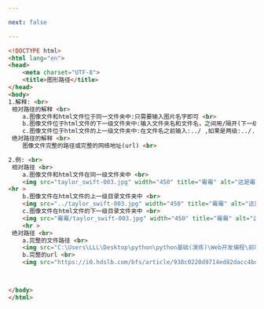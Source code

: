```yaml
---

next: false

---
```




<BlogInfo id="136" title="15.相对路径和绝对路径" author="白日梦想猿" pv=0 read_times=0 pre_cost_time="0分51秒" category="html5学习" tag_list="['html5学习']" create_time="2020.07.14 17:09:17" update_time="2020.07.14 17:38:00" />

```html
<!DOCTYPE html>
<html lang="en">
<head>
    <meta charset="UTF-8">
    <title>图形路径</title>
</head>
<body>
1.解释: <br>
 相对路径的解释 <br>
    a.图像文件和html文件位于同一文件夹中:只需要输入图片名字即可 <br>
    b.图像文件位于html文件的下一级文件夹中:输入文件夹名和文件名，之间用/隔开(下一级只有一个目录) <br>
    c.图像文件位于html文件的上一级文件夹中:在文件名之前输入:../ ,如果是两级:../../ ,以此类推(下一级只有一个目录) <br>
 绝对路径的解释 <br>
    图像文件完整的路径或完整的网络地址(url) <br>

2.例: <br>
 相对路径 <br>
    a.图像文件和html文件在同一级文件夹中 <br>
    <img src="taylor_swift-003.jpg" width="450" title="霉霉" alt="这是霉霉的图片"> <br>
<hr >
    b.图像文件在html文件的上一级目录文件夹中 <br>
    <img src="../taylor_swift-003.jpg" width="450" title="霉霉" alt="这是霉霉的图片"> <br>
    c.图像文件在html文件的下一级目录文件夹中 <br>
    <img src="霉霉/taylor_swift-003.jpg" width="450" title="霉霉" alt="这是霉霉的图片"> <br>
    <hr >
 绝对路径 <br>
    a.完整的文件路径 <br>
    <img src="C:\Users\LLL\Desktop\python\python基础(演练)\Web开发编程\前端学习\taylor_swift-003.jpg" title="霉霉"> <br>
    b.完整的url <br>
    <img src="https://i0.hdslb.com/bfs/article/938c0220d9714ed82dacc4bd0ed7fd13d1251162.jpg@1320w_2346h.webp" width="500"> <br>



</body>
</html>
```



<ActionBox />
